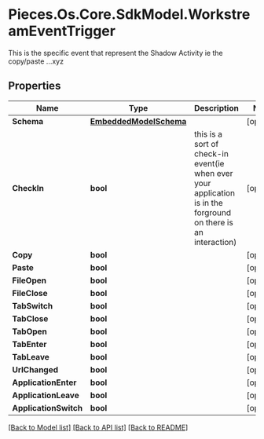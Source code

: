 # Pieces.Os.Core.SdkModel.WorkstreamEventTrigger
This is the specific event that represent the Shadow Activity ie the copy/paste ...xyz

## Properties

Name | Type | Description | Notes
------------ | ------------- | ------------- | -------------
**Schema** | [**EmbeddedModelSchema**](EmbeddedModelSchema.md) |  | [optional] 
**CheckIn** | **bool** | this is a sort of check-in event(ie when ever your application is in the forground on there is an interaction) | [optional] 
**Copy** | **bool** |  | [optional] 
**Paste** | **bool** |  | [optional] 
**FileOpen** | **bool** |  | [optional] 
**FileClose** | **bool** |  | [optional] 
**TabSwitch** | **bool** |  | [optional] 
**TabClose** | **bool** |  | [optional] 
**TabOpen** | **bool** |  | [optional] 
**TabEnter** | **bool** |  | [optional] 
**TabLeave** | **bool** |  | [optional] 
**UrlChanged** | **bool** |  | [optional] 
**ApplicationEnter** | **bool** |  | [optional] 
**ApplicationLeave** | **bool** |  | [optional] 
**ApplicationSwitch** | **bool** |  | [optional] 

[[Back to Model list]](../README.md#documentation-for-models) [[Back to API list]](../README.md#documentation-for-api-endpoints) [[Back to README]](../README.md)

